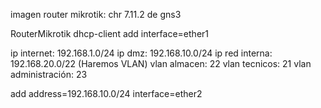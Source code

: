 imagen router mikrotik: chr 7.11.2 de gns3


RouterMikrotik
dhcp-client
add interface=ether1


ip internet: 192.168.1.0/24
ip dmz: 192.168.10.0/24
ip red interna: 192.168.20.0/22 (Haremos VLAN)
     vlan almacen: 22
     vlan tecnicos: 21
     vlan administración: 23

add address=192.168.10.0/24 interface=ether2